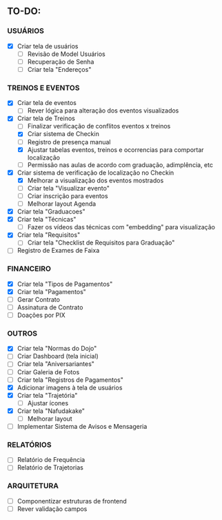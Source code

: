 ## TO-DO:

### USUÁRIOS

- [x] Criar tela de usuários
  - [ ] Revisão de Model Usuários
  - [ ] Recuperação de Senha
  - [ ] Criar tela "Endereços"

### TREINOS E EVENTOS

- [x] Criar tela de eventos
  - [ ] Rever lógica para alteração dos eventos visualizados
- [x] Criar tela de Treinos
  - [ ] Finalizar verificação de conflitos eventos x treinos
  - [x] Criar sistema de Checkin
  - [ ] Registro de presença manual
  - [x] Ajustar tabelas eventos, treinos e ocorrencias para comportar localização
  - [ ] Permissão nas aulas de acordo com graduação, adimplência, etc
- [x] Criar sistema de verificação de localização no Checkin
  - [x] Melhorar a visualização dos eventos mostrados
  - [ ] Criar tela "Visualizar evento"
  - [ ] Criar inscrição para eventos
  - [ ] Melhorar layout Agenda
- [x] Criar tela "Graduacoes"
- [x] Criar tela "Técnicas"
  - [ ] Fazer os vídeos das técnicas com "embedding" para visualização
- [x] Criar tela "Requisitos"
  - [ ] Criar tela "Checklist de Requisitos para Graduação"
- [ ] Registro de Exames de Faixa

### FINANCEIRO

- [x] Criar tela "Tipos de Pagamentos"
- [x] Criar tela "Pagamentos"
- [ ] Gerar Contrato
- [ ] Assinatura de Contrato
- [ ] Doações por PIX

### OUTROS

- [x] Criar tela "Normas do Dojo"
- [ ] Criar Dashboard (tela inicial)
- [ ] Criar tela "Aniversariantes"
- [ ] Criar Galeria de Fotos
- [ ] Criar tela "Registros de Pagamentos"
- [x] Adicionar imagens à tela de usuários
- [x] Criar tela "Trajetória"
  - [ ] Ajustar ícones
- [x] Criar tela "Nafudakake"
  - [ ] Melhorar layout
- [ ] Implementar Sistema de Avisos e Mensageria

### RELATÓRIOS

- [ ] Relatório de Frequência
- [ ] Relatório de Trajetorias

### ARQUITETURA

- [ ] Componentizar estruturas de frontend
- [ ] Rever validação campos